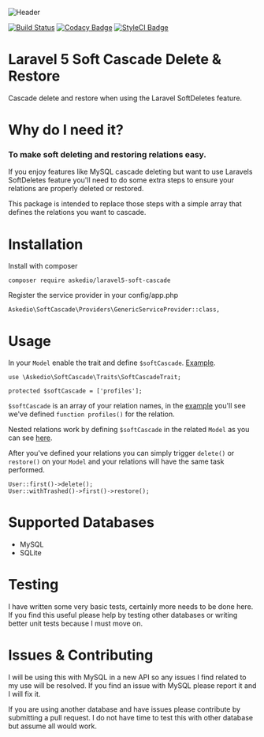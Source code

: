 ![Header](https://i.imgur.com/fKhbljT.png)

[![Build Status](https://travis-ci.org/Askedio/laravel5-soft-cascade.svg?branch=master)](https://travis-ci.org/Askedio/laravel5-soft-cascade)
[![Codacy Badge](https://api.codacy.com/project/badge/Grade/019b9dbd700f42b6a165742c72e64445)](https://www.codacy.com/app/gcphost/laravel5-soft-cascade?utm_source=github.com&amp;utm_medium=referral&amp;utm_content=Askedio/laravel5-soft-cascade&amp;utm_campaign=Badge_Grade) [![StyleCI Badge](https://styleci.io/repos/57394710/shield)](https://styleci.io/repos/57394710)

# Laravel 5 Soft Cascade Delete & Restore
Cascade delete and restore when using the Laravel SoftDeletes feature.

# Why do I need it?
### To make soft deleting and restoring relations easy.
If you enjoy features like MySQL cascade deleting but want to use Laravels SoftDeletes feature you'll need to do some extra steps to ensure your relations are properly deleted or restored.

This package is intended to replace those steps with a simple array that defines the relations you want to cascade.

# Installation
Install with composer
~~~
composer require askedio/laravel5-soft-cascade
~~~

Register the service provider in your config/app.php
~~~
Askedio\SoftCascade\Providers\GenericServiceProvider::class,
~~~

# Usage
In your `Model` enable the trait and define `$softCascade`. [Example](https://github.com/Askedio/laravel5-soft-cascade/blob/master/tests/App/User.php).
~~~
use \Askedio\SoftCascade\Traits\SoftCascadeTrait;

protected $softCascade = ['profiles'];
~~~
`$softCascade` is an array of your relation names, in the [example](https://github.com/Askedio/laravel5-soft-cascade/blob/master/tests/App/User.php) you'll see we've defined `function profiles()` for the relation.

Nested relations work by defining `$softCascade` in the related `Model` as you can see [here](https://github.com/Askedio/laravel5-soft-cascade/blob/master/tests/App/Profiles.php).

After you've defined your relations you can simply trigger `delete()` or `restore()` on your `Model` and your relations will have the same task performed.

~~~
User::first()->delete();
User::withTrashed()->first()->restore();
~~~

# Supported Databases
* MySQL
* SQLite

# Testing
I have written some very basic tests, certainly more needs to be done here. If you find this useful please help by testing other databases or writing better unit tests because I must move on.

# Issues & Contributing
I will be using this with MySQL in a new API so any issues I find related to my use will be resolved. If you find an issue with MySQL please report it and I will fix it.

If you are using another database and have issues please contribute by submitting a pull request. I do not have time to test this with other database but assume all would work.


